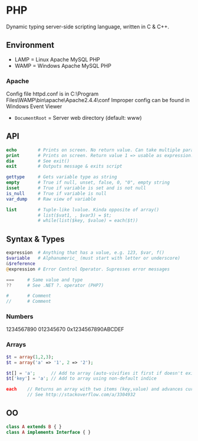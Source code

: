 
# PHP

Dynamic typing server-side scripting language, written in C & C++.

## Environment

* LAMP = Linux Apache MySQL PHP
* WAMP = Windows Apache MySQL PHP

### Apache

Config file httpd.conf is in C:\Program Files\WAMP\bin\apache\Apache2.4.4\conf
Improper config can be found in Windows Event Viewer

* `DocumentRoot` = Server web directory (default: www)

## API

```PHP
echo        # Prints on screen. No return value. Can take multiple parameters. Little faster than print.
print       # Prints on screen. Return value 1 => usable as expression. Take one parameter. Slower than echo.
die         # See exit()
exit        # Outputs message & exits script

gettype     # Gets variable type as string
empty       # True if null, unset, false, 0, "0", empty string
isset       # True if variable is set and is not null
is_null     # True if variable is null
var_dump    # Raw view of variable

list        # Tuple-like lvalue. Kinda opposite of array()
            # list($vat1, , $var3) = $t;
            # while(list($key, $value) = each($t))
```

## Syntax & Types

```PHP
expression  # Anything that has a value, e.g. 123, $var, f()
$variable   # Alphanumeric_ (must start with letter or underscore)
&$reference
@expression # Error Control Operator. Supresses error messages

===     # Same value and type
??      # See .NET ?. operator (PHP7)

#       # Comment
//      # Comment
```

### Numbers

1234567890
012345670
0x1234567890ABCDEF

### Arrays

```PHP
$t = array(1,2,3);
$t = array('a' => '1', 2 => '2');

$t[] = 'a';      // Add to array (auto-vivifies it first if doesn't exist)
$t['key'] = 'a'; // Add to array using non-default indice

each    // Returns an array with two items (key,value) and advances cursor
        // See http://stackoverflow.com/a/3304932
```

## OO

```PHP
class A extends B { }
class A implements Interface { }
```
